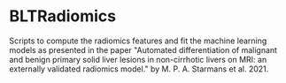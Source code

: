 # BLTRadiomics
Scripts to compute the radiomics features and fit the machine learning models as presented in the paper "Automated differentiation of malignant and benign primary solid liver lesions in non-cirrhotic livers on MRI: an externally validated radiomics model." by M. P. A. Starmans et al. 2021.
